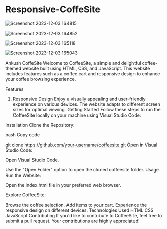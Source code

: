 # Responsive-CoffeSite
![Screenshot 2023-12-03 164815](https://github.com/Aend23/Responsive-CoffeSite/assets/97446234/b2130c9e-ba0f-4bdb-9ce1-e987d72311a4)

![Screenshot 2023-12-03 164852](https://github.com/Aend23/Responsive-CoffeSite/assets/97446234/de756a6b-05f0-4c6f-a5ae-4976c971a66a)

![Screenshot 2023-12-03 165118](https://github.com/Aend23/Responsive-CoffeSite/assets/97446234/58127af6-a847-4604-8613-763dd8bf3695)

![Screenshot 2023-12-03 165043](https://github.com/Aend23/Responsive-CoffeSite/assets/97446234/86b95902-2b96-4272-9b41-28de41536206)

Ankush CoffeSite
Welcome to CoffeeSite, a simple and delightful coffee-themed website built using HTML, CSS, and JavaScript. This website includes features such as a coffee cart and responsive design to enhance your coffee browsing experience.

Features
1. Responsive Design
Enjoy a visually appealing and user-friendly experience on various devices.
The website adapts to different screen sizes for optimal viewing.
Getting Started
Follow these steps to run the CoffeeSite locally on your machine using Visual Studio Code:

Installation
Clone the Repository:

bash
Copy code

git clone https://github.com/your-username/coffeesite.git
Open in Visual Studio Code:

Open Visual Studio Code.

Use the "Open Folder" option to open the cloned coffeesite folder.
Usage
Run the Website:

Open the index.html file in your preferred web browser.

Explore CoffeeSite:

Browse the coffee selection.
Add items to your cart.
Experience the responsive design on different devices.
Technologies Used
HTML
CSS
JavaScript
Contributing
If you'd like to contribute to CoffeeSite, feel free to submit a pull request. Your contributions are highly appreciated!
